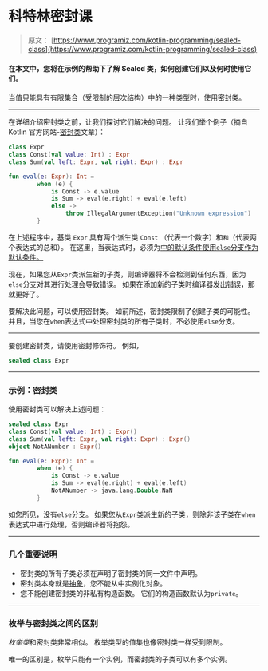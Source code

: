 # 科特林密封课

> 原文： [https://www.programiz.com/kotlin-programming/sealed-class](https://www.programiz.com/kotlin-programming/sealed-class)

#### 在本文中，您将在示例的帮助下了解 Sealed 类，如何创建它们以及何时使用它们。

当值只能具有有限集合（受限制的层次结构）中的一种类型时，使用密封类。

* * *

在详细介绍密封类之前，让我们探讨它们解决的问题。 让我们举个例子（摘自 Kotlin 官方网站-[密封类](https://kotlinlang.org/docs/reference/sealed-classes.html)文章）：

```kt
class Expr
class Const(val value: Int) : Expr
class Sum(val left: Expr, val right: Expr) : Expr

fun eval(e: Expr): Int =
        when (e) {
            is Const -> e.value
            is Sum -> eval(e.right) + eval(e.left)
            else ->
                throw IllegalArgumentException("Unknown expression")
        }
```

在上述程序中，基类 `Expr` 具有两个派生类 `Const` （代表一个数字）和`和`（代表两个表达式的总和）。 在这里，当表达式时，必须为[中的默认条件使用`else`分支作为默认条件。](/kotlin-programming/when-expression "Kotlin when expression")

现在，如果您从`Expr`类派生新的子类，则编译器将不会检测到任何东西，因为`else`分支对其进行处理会导致错误。 如果在添加新的子类时编译器发出错误，那就更好了。

要解决此问题，可以使用密封类。 如前所述，密封类限制了创建子类​​的可能性。 并且，当您在`when`表达式中处理密封类的所有子类时，不必使用`else`分支。

* * *

要创建密封类，请使用密封修饰符。 例如，

```kt
sealed class Expr
```

* * *

### 示例：密封类

使用密封类可以解决上述问题：

```kt
sealed class Expr
class Const(val value: Int) : Expr()
class Sum(val left: Expr, val right: Expr) : Expr()
object NotANumber : Expr()

fun eval(e: Expr): Int =
        when (e) {
            is Const -> e.value
            is Sum -> eval(e.right) + eval(e.left)
            NotANumber -> java.lang.Double.NaN
        }

```

如您所见，没有`else`分支。 如果您从`Expr`类派生新的子类，则除非该子类在`when`表达式中进行处理，否则编译器将抱怨。

* * *

### 几个重要说明

*   密封类的所有子类必须在声明了密封类的同一文件中声明。
*   密封类本身就是[抽象](https://www.programiz.com/kotlin-programming/abstract-class "Kotlin Abstract class")，您不能从中实例化对象。
*   您不能创建密封类的非私有构造函数。 它们的构造函数默认为`private`。

* * *

### 枚举与密封类之间的区别

*枚举类*和密封类非常相似。 枚举类型的值集也像密封类一样受到限制。

唯一的区别是，枚举只能有一个实例，而密封类的子类可以有多个实例。